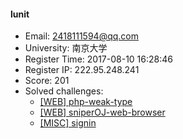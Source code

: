 #### lunit  

* Email: 2418111594@qq.com  
* University: 南京大学  
* Register Time: 2017-08-10 16:28:46  
* Register IP: 222.95.248.241  
* Score: 201  
* Solved challenges: 
  * [[WEB] php-weak-type](https://github.com/SniperOJ/Challenges/blob/master/web/php-weak-type.json)  
  * [[WEB] sniperOJ-web-browser](https://github.com/SniperOJ/Challenges/blob/master/web/sniperOJ-web-browser.json)  
  * [[MISC] signin](https://github.com/SniperOJ/Challenges/blob/master/misc/signin.json)  
